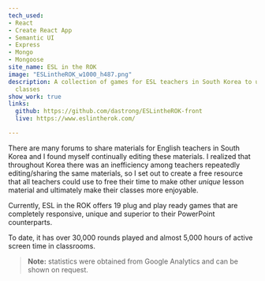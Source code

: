 ```yaml
---
tech_used:
- React
- Create React App
- Semantic UI
- Express
- Mongo
- Mongoose
site_name: ESL in the ROK
image: "ESLintheROK_w1000_h487.png"
description: A collection of games for ESL teachers in South Korea to use in their
  classes
show_work: true
links:
  github: https://github.com/dastrong/ESLintheROK-front
  live: https://www.eslintherok.com/

---
```

There are many forums to share materials for English teachers in South Korea and I found myself continually editing these materials. I realized that throughout Korea there was an inefficiency among teachers repeatedly editing/sharing the same materials, so I set out to create a free resource that all teachers could use to free their time to make other _unique_ lesson material and ultimately make their classes more enjoyable.

Currently, ESL in the ROK offers 19 plug and play ready games that are completely responsive, unique and superior to their PowerPoint counterparts. 

To date, it has over 30,000 rounds played and almost 5,000 hours of active screen time in classrooms.

> **Note:** statistics were obtained from Google Analytics and can be shown on request.